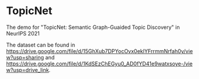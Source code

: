 # TopicNet
The demo for "TopicNet: Semantic Graph-Guaided Topic Discovery" in NeurIPS 2021



The dataset can be found in https://drive.google.com/file/d/15GhXub7DPYocOvx0eklYFrrmmNrfah0y/view?usp=sharing and https://drive.google.com/file/d/1KdSEzChEGyu0_AD0fYD41e9watxsoye-/view?usp=drive_link.
